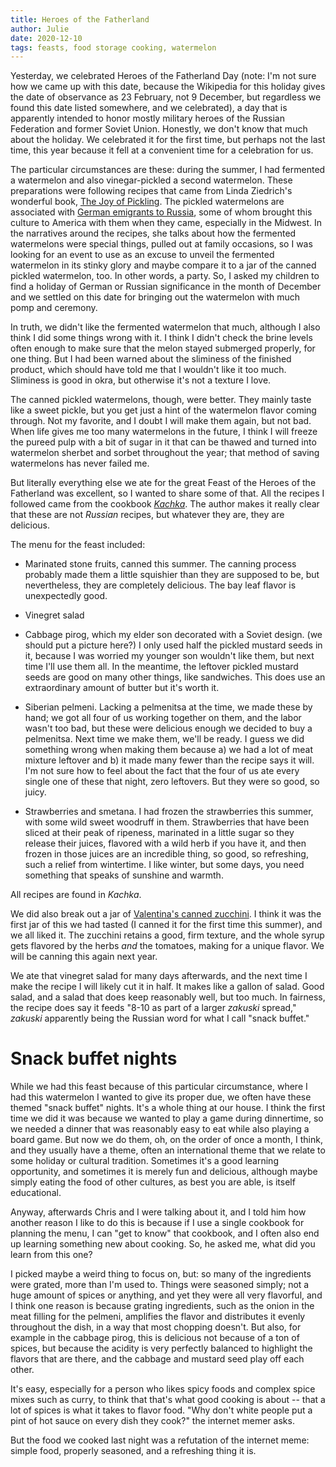 ```yaml
---
title: Heroes of the Fatherland
author: Julie
date: 2020-12-10
tags: feasts, food storage cooking, watermelon
---
```


Yesterday, we celebrated Heroes of the Fatherland Day (note: I'm not sure how we came up with this date, because the Wikipedia for this holiday gives the date of observance as 23 February, not 9 December, but regardless we found this date listed somewhere, and we celebrated), a day that is apparently intended to honor mostly military heroes of the Russian Federation and former Soviet Union. Honestly, we don't know that much about the holiday. We celebrated it for the first time, but perhaps not the last time, this year because it fell at a convenient time for a celebration for us.

The particular circumstances are these: during the summer, I had fermented a watermelon and also vinegar-pickled a second watermelon. These preparations were following recipes that came from Linda Ziedrich's wonderful book, [The Joy of Pickling](https://agardenerstable.com/lindas-books/). The pickled watermelons are associated with [German emigrants to Russia](https://agardenerstable.com/tag/fermented-watermelon/), some of whom brought this culture to America with them when they came, especially in the Midwest. In the narratives around the recipes, she talks about how the fermented watermelons were special things, pulled out at family occasions, so I was looking for an event to use as an excuse to unveil the fermented watermelon in its stinky glory and maybe compare it to a jar of the canned pickled watermelon, too. In other words, a party. So, I asked my children to find a holiday of German or Russian significance in the month of December and we settled on this date for bringing out the watermelon with much pomp and ceremony.

In truth, we didn't like the fermented watermelon that much, although I also think I did some things wrong with it. I think I didn't check the brine levels often enough to make sure that the melon stayed submerged properly, for one thing. But I had been warned about the sliminess of the finished product, which should have told me that I wouldn't like it too much. Sliminess is good in okra, but otherwise it's not a texture I love.

The canned pickled watermelons, though, were better. They mainly taste like a sweet pickle, but you get just a hint of the watermelon flavor coming through. Not my favorite, and I doubt I will make them again, but not bad. When life gives me too many watermelons in the future, I think I will freeze the pureed pulp with a bit of sugar in it that can be thawed and turned into watermelon sherbet and sorbet throughout the year; that method of saving watermelons has never failed me.

But literally everything else we ate for the great Feast of the Heroes of the Fatherland was excellent, so I wanted to share some of that. All the recipes I followed came from the cookbook [*Kachka*](https://smile.amazon.com/Kachka-Russian-Bonnie-Frumkin-Morales/dp/1250087600/ref=sr_1_1?dchild=1&keywords=kachka&qid=1612567314&sr=8-1). The author makes it really clear that these are not *Russian* recipes, but whatever they are, they are delicious.

The menu for the feast included:

- Marinated stone fruits, canned this summer. The canning process probably made them a little squishier than they are supposed to be, but nevertheless, they are completely delicious. The bay leaf flavor is unexpectedly good.

- Vinegret salad

- Cabbage pirog, which my elder son decorated with a Soviet design. (we should put a picture here?) I only used half the pickled mustard seeds in it, because I was worried my younger son wouldn't like them, but next time I'll use them all. In the meantime, the leftover pickled mustard seeds are good on many other things, like sandwiches. This does use an extraordinary amount of butter but it's worth it.

- Siberian pelmeni. Lacking a pelmenitsa at the time, we made these by hand; we got all four of us working together on them, and the labor wasn't too bad, but these were delicious enough we decided to buy a pelmenitsa. Next time we make them, we'll be ready. I guess we did something wrong when making them because a) we had a lot of meat mixture leftover and b) it made many fewer than the recipe says it will. I'm not sure how to feel about the fact that the four of us ate every single one of these that night, zero leftovers. But they were so good, so juicy.

- Strawberries and smetana. I had frozen the strawberries this summer, with some wild sweet woodruff in them. Strawberries that have been sliced at their peak of ripeness, marinated in a little sugar so they release their juices, flavored with a wild herb if you have it, and then frozen in those juices are an incredible thing, so good, so refreshing, such a relief from wintertime. I like winter, but some days, you need something that speaks of sunshine and warmth.

All recipes are found in *Kachka*.

We did also break out a jar of [Valentina's canned zucchini](https://valentinascorner.com/canned-zucchini/). I think it was the first jar of this we had tasted (I canned it for the first time this summer), and we all liked it. The zucchini retains a good, firm texture, and the whole syrup gets flavored by the herbs *and* the tomatoes, making for a unique flavor. We will be canning this again next year.

We ate that vinegret salad for many days afterwards, and the next time I make the recipe I will likely cut it in half. It makes like a gallon of salad. Good salad, and a salad that does keep reasonably well, but too much. In fairness, the recipe does say it feeds "8-10 as part of a larger *zakuski* spread," *zakuski* apparently being the Russian word for what I call "snack buffet."

# Snack buffet nights

While we had this feast because of this particular circumstance, where I had this watermelon I wanted to give its proper due, we often have these themed "snack buffet" nights. It's a whole thing at our house. I think the first time we did it was because we wanted to play a game during dinnertime, so we needed a dinner that was reasonably easy to eat while also playing a board game. But now we do them, oh, on the order of once a month, I think, and they usually have a theme, often an international theme that we relate to some holiday or cultural tradition. Sometimes it's a good learning opportunity, and sometimes it is merely fun and delicious, although maybe simply eating the food of other cultures, as best you are able, is itself educational. 

Anyway, afterwards Chris and I were talking about it, and I told him how another reason I like to do this is because if I use a single cookbook for planning the menu, I can "get to know" that cookbook, and I often also end up learning something new about cooking. So, he asked me, what did you learn from this one?

I picked maybe a weird thing to focus on, but: so many of the ingredients were grated, more than I'm used to. Things were seasoned simply; not a huge amount of spices or anything, and yet they were all very flavorful, and I think one reason is because grating ingredients, such as the onion in the meat filling for the pelmeni, amplifies the flavor and distributes it evenly throughout the dish, in a way that most chopping doesn't. But also, for example in the cabbage pirog, this is delicious not because of a ton of spices, but because the acidity is very perfectly balanced to highlight the flavors that are there, and the cabbage and mustard seed play off each other.

It's easy, especially for a person who likes spicy foods and complex spice mixes such as curry, to think that that's what good cooking is about -- that a lot of spices is what it takes to flavor food. "Why don't white people put a pint of hot sauce on every dish they cook?" the internet memer asks. 

But the food we cooked last night was a refutation of the internet meme: simple food, properly seasoned, and a refreshing thing it is.